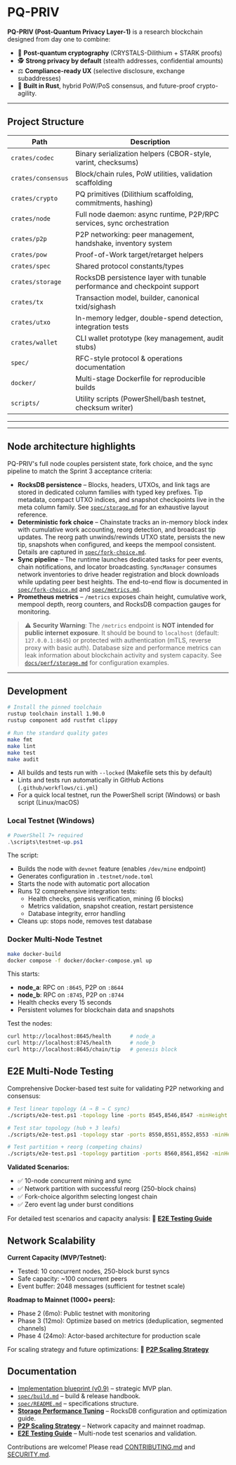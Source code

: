 # PQ-PRIV

**PQ-PRIV (Post-Quantum Privacy Layer-1)** is a research blockchain designed from day one to combine:

- 🧩 **Post-quantum cryptography** (CRYSTALS-Dilithium + STARK proofs)
- 🕵️ **Strong privacy by default** (stealth addresses, confidential amounts)
- ⚖️ **Compliance-ready UX** (selective disclosure, exchange subaddresses)
- 🧠 **Built in Rust**, hybrid PoW/PoS consensus, and future-proof crypto-agility.

---

## Project Structure

| Path | Description |
|------|-------------|
| `crates/codec`    | Binary serialization helpers (CBOR-style, varint, checksums) |
| `crates/consensus`| Block/chain rules, PoW utilities, validation scaffolding |
| `crates/crypto`   | PQ primitives (Dilithium scaffolding, commitments, hashing) |
| `crates/node`     | Full node daemon: async runtime, P2P/RPC services, sync orchestration |
| `crates/p2p`      | P2P networking: peer management, handshake, inventory system |
| `crates/pow`      | Proof-of-Work target/retarget helpers |
| `crates/spec`     | Shared protocol constants/types |
| `crates/storage`  | RocksDB persistence layer with tunable performance and checkpoint support |
| `crates/tx`       | Transaction model, builder, canonical txid/sighash |
| `crates/utxo`     | In-memory ledger, double-spend detection, integration tests |
| `crates/wallet`   | CLI wallet prototype (key management, audit stubs) |
| `spec/`           | RFC-style protocol & operations documentation |
| `docker/`         | Multi-stage Dockerfile for reproducible builds |
| `scripts/`        | Utility scripts (PowerShell/bash testnet, checksum writer) |

---

---

## Node architecture highlights

PQ-PRIV's full node couples persistent state, fork choice, and the sync pipeline to
match the Sprint 3 acceptance criteria:

- **RocksDB persistence** – Blocks, headers, UTXOs, and link tags are stored in
  dedicated column families with typed key prefixes. Tip metadata, compact UTXO
  indices, and snapshot checkpoints live in the meta column family. See
  [`spec/storage.md`](./spec/storage.md) for an exhaustive layout reference.
- **Deterministic fork choice** – Chainstate tracks an in-memory block index with
  cumulative work accounting, reorg detection, and broadcast tip updates. The
  reorg path unwinds/rewinds UTXO state, persists the new tip, snapshots when
  configured, and keeps the mempool consistent. Details are captured in
  [`spec/fork-choice.md`](./spec/fork-choice.md).
- **Sync pipeline** – The runtime launches dedicated tasks for peer events,
  chain notifications, and locator broadcasting. `SyncManager` consumes network
  inventories to drive header registration and block downloads while updating
  peer best heights. The end-to-end flow is documented in
  [`spec/fork-choice.md`](./spec/fork-choice.md) and [`spec/metrics.md`](./spec/metrics.md).
- **Prometheus metrics** – `/metrics` exposes chain height, cumulative work,
  mempool depth, reorg counters, and RocksDB compaction gauges for monitoring.

> ⚠️ **Security Warning**: The `/metrics` endpoint is **NOT intended for public internet exposure**.
> It should be bound to `localhost` (default: `127.0.0.1:8645`) or protected with authentication
> (mTLS, reverse proxy with basic auth). Database size and performance metrics can leak information
> about blockchain activity and system capacity. See [`docs/perf/storage.md`](./docs/perf/storage.md#metrics-security)
> for configuration examples.

---

## Development

```bash
# Install the pinned toolchain
rustup toolchain install 1.90.0
rustup component add rustfmt clippy

# Run the standard quality gates
make fmt
make lint
make test
make audit
```

* All builds and tests run with `--locked` (Makefile sets this by default)
* Lints and tests run automatically in GitHub Actions (`.github/workflows/ci.yml`)
* For a quick local testnet, run the PowerShell script (Windows) or bash script (Linux/macOS)

### Local Testnet (Windows)

```powershell
# PowerShell 7+ required
.\scripts\testnet-up.ps1
```

The script:
- Builds the node with `devnet` feature (enables `/dev/mine` endpoint)
- Generates configuration in `.testnet/node.toml`
- Starts the node with automatic port allocation
- Runs 12 comprehensive integration tests:
  - Health checks, genesis verification, mining (6 blocks)
  - Metrics validation, snapshot creation, restart persistence
  - Database integrity, error handling
- Cleans up: stops node, removes test database

### Docker Multi-Node Testnet

```bash
make docker-build
docker compose -f docker/docker-compose.yml up
```

This starts:
- **node_a**: RPC on `:8645`, P2P on `:8644`
- **node_b**: RPC on `:8745`, P2P on `:8744`
- Health checks every 15 seconds
- Persistent volumes for blockchain data and snapshots

Test the nodes:
```bash
curl http://localhost:8645/health      # node_a
curl http://localhost:8745/health      # node_b
curl http://localhost:8645/chain/tip   # genesis block
```

## E2E Multi-Node Testing

Comprehensive Docker-based test suite for validating P2P networking and consensus:

```bash
# Test linear topology (A → B → C sync)
./scripts/e2e-test.ps1 -topology line -ports 8545,8546,8547 -minHeight 101

# Test star topology (hub + 3 leafs)
./scripts/e2e-test.ps1 -topology star -ports 8550,8551,8552,8553 -minHeight 100

# Test partition + reorg (competing chains)
./scripts/e2e-test.ps1 -topology partition -ports 8560,8561,8562 -minHeight 250
```

**Validated Scenarios:**
- ✅ 10-node concurrent mining and sync
- ✅ Network partition with successful reorg (250-block chains)
- ✅ Fork-choice algorithm selecting longest chain
- ✅ Zero event lag under burst conditions

For detailed test scenarios and capacity analysis:
📖 **[E2E Testing Guide](./docker/e2e/README.md)**

## Network Scalability

**Current Capacity (MVP/Testnet):**
- Tested: 10 concurrent nodes, 250-block burst syncs
- Safe capacity: ~100 concurrent peers
- Event buffer: 2048 messages (sufficient for testnet scale)

**Roadmap to Mainnet (1000+ peers):**
- Phase 2 (6mo): Public testnet with monitoring
- Phase 3 (12mo): Optimize based on metrics (deduplication, segmented channels)
- Phase 4 (24mo): Actor-based architecture for production scale

For scaling strategy and future optimizations:
📖 **[P2P Scaling Strategy](./docs/p2p-scaling-strategy.md)**

## Documentation

* [Implementation blueprint (v0.9)](./spec/blueprint.md) – strategic MVP plan.
* [`spec/build.md`](./spec/build.md) – build & release handbook.
* [`spec/README.md`](./spec/README.md) – specifications structure.
* **[Storage Performance Tuning](./docs/perf/storage.md)** – RocksDB configuration and optimization guide.
* **[P2P Scaling Strategy](./docs/p2p-scaling-strategy.md)** – Network capacity and mainnet roadmap.
* **[E2E Testing Guide](./docker/e2e/README.md)** – Multi-node test scenarios and validation.

Contributions are welcome! Please read [CONTRIBUTING.md](./CONTRIBUTING.md) and [SECURITY.md](./SECURITY.md).
